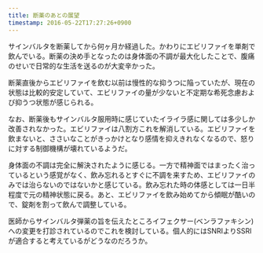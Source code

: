 ```yaml
---
title: 断薬のあとの展望 
timestamp: 2016-05-22T17:27:26+0900
---
```


サインバルタを断薬してから何ヶ月か経過した。かわりにエビリファイを単剤で飲んでいる。断薬の決め手となったのは身体面の不調が最大化したことで、腹痛のせいで日常的な生活を送るのが大変辛かった。

断薬直後からエビリファイを飲む以前は慢性的な抑うつに陥っていたが、現在の状態は比較的安定していて、エビリファイの量が少ないと不定期な希死念慮および抑うつ状態が感じられる。

なお、断薬後もサインバルタ服用時に感じていたイライラ感に関しては多少しか改善されなかった。エビリファイは八割方これを解消している。エビリファイを飲まないと、ささいなことがきっかけとなり感情を抑えきれなくなるので、怒りに対する制御機構が壊れているようだ。

身体面の不調は完全に解決されたように感じる。一方で精神面ではまったく治っているという感覚がなく、飲み忘れるとすぐに不調を来すため、エビリファイのみでは治らないのではないかと感じている。飲み忘れた時の体感としては一日半程度で元の精神状態に戻る。あと、エビリファイを飲み始めてから傾眠が酷いので、錠剤を割って飲んで調整している。

医師からサインバルタ弾薬の旨を伝えたところイフェクサー(ベンラファキシン)への変更を打診されているのでこれを検討している。個人的にはSNRIよりSSRIが適合すると考えているがどうなのだろうか。
